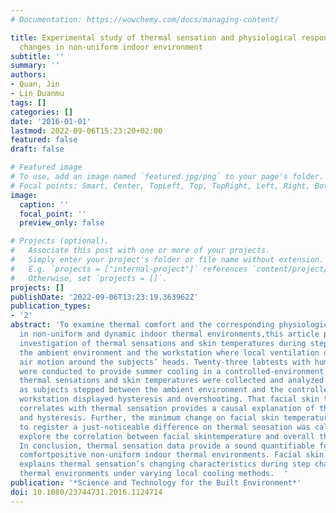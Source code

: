 ```yaml
---
# Documentation: https://wowchemy.com/docs/managing-content/

title: Experimental study of thermal sensation and physiological response during step
  changes in non-uniform indoor environment
subtitle: ''
summary: ''
authors:
- Quan, Jin
- Lin Duanmu
tags: []
categories: []
date: '2016-01-01'
lastmod: 2022-09-06T15:23:20+02:00
featured: false
draft: false

# Featured image
# To use, add an image named `featured.jpg/png` to your page's folder.
# Focal points: Smart, Center, TopLeft, Top, TopRight, Left, Right, BottomLeft, Bottom, BottomRight.
image:
  caption: ''
  focal_point: ''
  preview_only: false

# Projects (optional).
#   Associate this post with one or more of your projects.
#   Simply enter your project's folder or file name without extension.
#   E.g. `projects = ["internal-project"]` references `content/project/deep-learning/index.md`.
#   Otherwise, set `projects = []`.
projects: []
publishDate: '2022-09-06T13:23:19.363962Z'
publication_types:
- '2'
abstract: 'To examine thermal comfort and the corresponding physiological responses
  in non-uniform and dynamic indoor thermal environments,this article presents the
  investigation of thermal sensations and skin temperatures during step changes between
  the ambient environment and the workstation where local ventilation devices supplied
  air motion around the subjects’ heads. Twenty-three labtests with human subjects
  were conducted to provide summer cooling in a controlled-environment chamber. Overall
  thermal sensations and skin temperatures were collected and analyzed. Data collected
  as subjects stepped between the ambient environment and the controlled-environment
  workstation displayed hysteresis and overshooting. That facial skin temperature
  correlates with thermal sensation provides a causal explanation of the overshooting
  and hysteresis. Further, the minimum change on facial skin temperature required
  to register a just-noticeable difference on thermal sensation was calculated to
  explore the correlation between facial skintemperature and overall thermal senation.
  In conclusion, thermal sensation data provide a sound quantifiable foundation for
  comfortpositive non-uniform indoor thermal environments. Facial skin temperature
  explains thermal sensation’s changing characteristics during step changes in non-uniform
  thermal environments under varying local cooling methods.  '
publication: '*Science and Technology for the Built Environment*'
doi: 10.1080/23744731.2016.1124714
---
```

